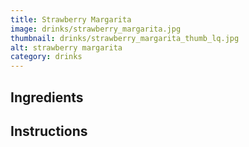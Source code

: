 ```yaml
---
title: Strawberry Margarita
image: drinks/strawberry_margarita.jpg
thumbnail: drinks/strawberry_margarita_thumb_lq.jpg
alt: strawberry margarita
category: drinks
---
```


## Ingredients

## Instructions
